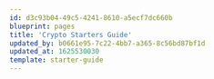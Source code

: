 ```yaml
---
id: d3c93b04-49c5-4241-8610-a5ecf7dc660b
blueprint: pages
title: 'Crypto Starters Guide'
updated_by: b0661e95-7c22-4bb7-a365-8c56bd87bf1d
updated_at: 1625530030
template: starter-guide
---
```

